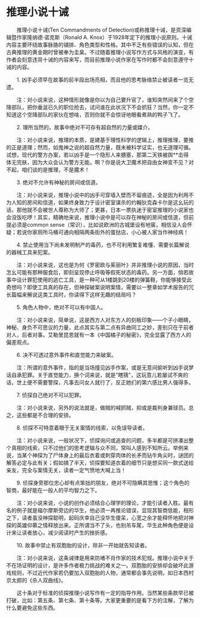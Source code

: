 # 推理小说十诫
　　推理小说十诫(Ten Commandments of Detection)或称推理十诫，是资深编辑暨作家隆纳德‧诺克斯（Ronald A. Knox）于1928年定下的推理小说原则。十诫内容主要环绕故事脉胳的铺排、角色类型和性格。其中不乏有些错误的认知，但在古典推理的黄金期时曾被奉为圭臬。不过随着推理小说写作方式与风格的演变，有作者会刻意违背十诫的内容来写，而目前推理小说作家在写作时都不会刻意遵守十诫的内容。 

　　1. 凶手必须早在故事的前半段出场亮相，而且他的思考脉络禁止被读者一览无遗。

　　注：对小说来说，这种情形就像是你以为自己要升官了，谁知突然间来了个空降部队，把你垂涎已久的职位抢去，试问谁在此状况下不会抓狂？当然，你一定不知道这个空降部队的家伙在想啥，否则你就不会惊讶地眼看煮熟的鸭子飞了。

　　2. 理所当然的，故事中绝对不可存有超自然的力量或媒介。

　　注：对小说来说，推理的本质，是建基于理性科学的逻辑上，推理推理，要推的正是道理；然而，如鬼神之说的超自然力量，既未被科学证实，也无道理可循。试想，现代的警方办案，若以凶手是一个隐形人来搪塞，那第二天铁被舆**击得体无完肤，因为大众会认为警方无能。啊？你是说大卫魔术把自由女神变不见？对不起，咱们谈的是推理，不是魔术！

　　3. 绝对不允许有神秘的房间或信道。

　　注：对小说来说，推理小说中的凶手可穿墙入壁而不留痕迹，全是因为利用不为人知的房间和信道，如果终身致力于设计密室谋杀的约翰狄克森卡尔是这幺玩的话，那他就不会被世人尊称为大师了；更甚，日本一票执迷于密室推理的小说家也会没饭吃啰！其实，精确地来说，推理小说中是可以存在神秘的房间或信道，但前提必须是common sense（常识），比如说欧洲的古城堡设有地窖，相信没人会怀疑；若说你家厕所马桶可通向相隔两条街外的蛋挞店，小心被人家当作神经病！

　　4. 禁止使用当下尚未发明制产的毒药，也不可利用繁复难懂、需要长篇解说的器械工具来犯案。

　　注：对小说来说，这也是为何《罗密欧与茱丽叶》并非推理小说的原因，当时怎幺可能有那种服食后，即刻呈现停止呼吸等假死状态的毒药。另一方面，倘若故事中设计罪犯使用的逃亡工具，是一种可从1楼跳到20楼的弹簧鞋，你能够接受此奇想吗？即使工具真的存在，但神探破案说明案情，需要以一整章如学术报告的冗长篇幅来解说这类工具时，你读得下这样无趣的结局吗？

　　5. 角色人物中，绝对不可以有中国人。

　　注：对小说来说，简单说，这是西方人对东方人的刻板印象——个子小眼睛，神秘、身负不可思议的力量，此点其实与第二点有异曲同工之妙，差别只在于前者对人，后者对事。艾勒里昆恩就有一本《中国橘子的秘密》，完全显露了西方人的偏差观点。

　　6. 决不可透过意外事件和直觉能力来破案。

　　注：所谓的意外事件，指的是当场撞见凶手作案，或是无意间偷听到凶手说梦话自承犯罪。关于直觉能力，换个词来说，就是"瞎猜"，这玩意儿若屡试不爽的话，世上便不需要警探，凡事去问女人就行了，反正她们的第六感比男人强得多。

　　7. 侦探自己绝对不可以犯罪。

　　注：对小说来说，另外的说法就是，做贼的喊抓贼，抑或是裁判身兼球员。总之，这些都是不合理的安排。

　　8. 侦探不可特意着眼于无关案情的线索，以免误导读者。

　　注：对小说来说，一般状况下，侦探询问或追查的问题，多半都是可拼凑出整个真相的线索，只不过他们的思考逻辑与众不同，常叫人感到不知所云。举例来说，当某个神探为了尸体身上的最后衣着或刺穿肉体的长矛而钻牛角尖时，谜团的解答必定与此有关；假如搞了半天，侦探要知道衣着的细节只是想买同一款式送给亲友，完全与案情无关，读者一定气愤地大喊上当！

　　9. 侦探身旁那位忠心却有点笨拙的朋友，绝对不可隐瞒其思惟；这个角色的智商，最好能在一般人的平均智力之下。

　　注：对小说来说，小说的创作必须结合心理学的理论，才能引读者入胜。最有名的例子就是福尔摩斯旁边的华生，他必须一再推论错误，显现其智商低能，相形之下，读者虽没神探聪明，起码庆幸自己没华生傻呆，心宽之余才能释怀地把对神探的英雄仰慕之情释放出来。正所谓当不了头，也别吊车尾，华生此种角色便是设计来让读者放心，减少阅读时产生的挫折感。

　　10. 故事中禁止有双胞胎的设计，除非一开始就告知读者。

　　注：对小说来说，这条诫律是用来防堵不肖作家的技术犯规。推理小说中关于不在场证明的设计，是许多作者极力挑战的难关之一。双胞胎的安排却会破坏此游戏规则，不过近代作家若仍要加入双胞胎的人物，通常都会事先说明，如日本西村京太郎的《杀人双曲线》。

　　这十条对于标准的侦探推理小说写作有一定的指导作用。当然某些条款早已被打破，比如：第五条、第七条、第十条等。大家更重要的是看下方的注解，了解为什么要避免这些东西。
